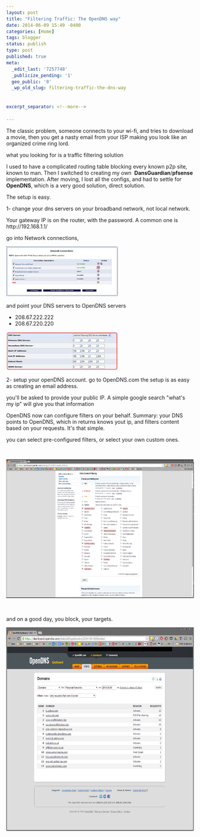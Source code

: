 ```yaml
---
layout: post
title: "Filtering Traffic: The OpenDNS way"
date: 2014-06-09 15:49 -0400
categories: [Home]
tags: blogger
status: publish
type: post
published: true
meta:
  _edit_last: '7257748'
  _publicize_pending: '1'
  geo_public: '0'
  _wp_old_slug: filtering-traffic-the-dns-way


excerpt_separator: <!--more-->

---
```

<p>The classic problem, someone connects to your wi-fi, and tries to download a movie, then you get a nasty email from your ISP making you look like an organized crime ring lord.</p>
<p>what you looking for is a traffic filtering solution</p>
<p>I used to have a complicated routing table blocking every known p2p site, known to man. Then I switched to creating my own  <strong>DansGuardian</strong>/<strong>pfsense</strong> implementation. After moving, I lost all the configs, and had to settle for <strong>OpenDNS</strong>, which is a very good solution, direct solution.</p>
<p>The setup is easy.</p>
<p>1- change your dns servers on your broadband network, not local network.</p>
<p>Your gateway IP is on the router, with the password. A common one is http://192.168.1.1/</p>
<p>go into Network connections,</p>
<p><a href="https://techronilces.files.wordpress.com/2014/06/centernetworkconnec_0f18.jpg"><img class="alignnone size-medium wp-image-323" src="/assets/images/wp/centernetworkconnec_0f18.jpg?w=300" alt="centernetworkconnec_0f18" width="300" height="134" /></a></p>
<p>and point your DNS servers to OpenDNS servers</p>
<ul>
<li>208.67.222.222</li>
<li>208.67.220.220</li>
</ul>
<p><a href="https://techronilces.files.wordpress.com/2014/06/vzmi424wr_dns_7af5.jpg"><img class="alignnone size-medium wp-image-324" src="/assets/images/wp/vzmi424wr_dns_7af5.jpg?w=300" alt="vzmi424wr_dns_7af5" width="300" height="103" /></a></p>
<p>2- setup your openDNS account. go to OpenDNS.com the setup is as easy as creating an email address.</p>
<p>you'll be asked to provide your public IP. A simple google search "what's my ip" will give you that information</p>
<p>OpenDNS now can configure filters on your behalf. Summary: your DNS points to OpenDNS, which in returns knows yout ip, and filters content based on your requests. It's that simple.</p>
<p>you can select pre-configured filters, or select your own custom ones.</p>
<p>&nbsp;</p>
<p><a href="http://techronilces.files.wordpress.com/2014/06/contentfilter.png"><img class="alignnone wp-image-325 size-large" src="/assets/images/wp/contentfilter.png?w=640" alt="" width="640" height="372" /></a></p>
<p>&nbsp;</p>
<p>and on a good day, you block, your targets.</p>
<p><a href="http://techronilces.files.wordpress.com/2014/06/antcom.png"><img class="alignnone wp-image-326 size-large" src="/assets/images/wp/antcom.png?w=640" alt="" width="640" height="547" /></a></p>
